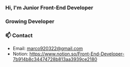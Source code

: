 ### Hi, I'm Junior Front-End Developer

### Growing Developer

### 📫 Contact

- Email: marco920322@gmail.com
- Notion: https://www.notion.so/Front-End-Developer-7b914b8c34474728b813aa3939ce2180

